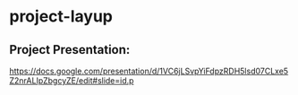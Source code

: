 # project-layup

## Project Presentation:
https://docs.google.com/presentation/d/1VC6jLSvpYiFdpzRDH5lsd07CLxe5Z2nrALIpZbgcyZE/edit#slide=id.p
